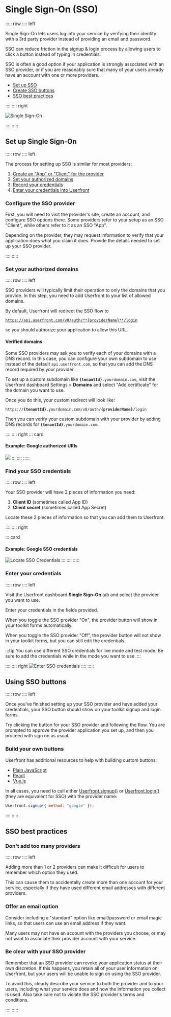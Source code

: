 # Single Sign-On (SSO)

::::: row
:::: left

Single Sign-On lets users log into your service by verifying their identity with a 3rd party provider instead of providing an email and password.

SSO can reduce friction in the signup & login process by allowing users to click a button instead of typing in credentials.

SSO is often a good option if your application is strongly associated with an SSO provider, or if you are reasonably sure that many of your users already have an account with one or more providers.

- [Set up SSO](#set-up-single-sign-on)
- [Create SSO buttons](#using-sso-buttons)
- [SSO best practices](#sso-best-practices)

::::
:::: right

![Single Sign-On](https://res.cloudinary.com/component/image/upload/v1619211588/guide/sso-signup.png)

::::
:::::

## Set up Single Sign-On

::::: row
:::: left

The process for setting up SSO is similar for most providers:

1. [Create an "App" or "Client" for the provider](#configure-the-sso-provider)
2. [Set your authorized domains](#set-your-authorized-domains)
3. [Record your credentials](#find-your-sso-credentials)
4. [Enter your credentials into Userfront](#enter-your-credentials)

### Configure the SSO provider

First, you will need to visit the provider's site, create an account, and configure SSO options there. Some providers refer to your setup as an SSO "Client", while others refer to it as an SSO "App".

Depending on the provider, they may request information to verify that your application does what you claim it does. Provide the details needed to set up your SSO provider.

::::
:::::

### Set your authorized domains

::::: row
:::: left

SSO providers will typically limit their operation to only the domains that you provide. In this step, you need to add Userfront to your list of allowed domains.

By default, Userfront will redirect the SSO flow to

<code>https://api.userfront.com/v0/auth/**{providerName}**/login</code>

so you should authorize your application to allow this URL.

#### Verified domains

Some SSO providers may ask you to verify each of your domains with a DNS record. In this case, you can configure your own subdomain to use instead of the default `api.userfront.com`, so that you can add the DNS record required by your provider.

To set up a custom subdomain like <code>**{tenantId}**.yourdomain.com</code>, visit the Userfront dashboard Settings > **Domains** and select "Add certificate" for the domain you want to use.

Once you do this, your custom redirect will look like:

<code>https://**{tenantId}**.yourdomain.com/v0/auth/**{providerName}**/login</code>

Then you can verify your custom subdomain with your provider by adding DNS records for <code>**{tenantId}**.yourdomain.com</code>.

::::
:::: right
::: card

#### Example: Google authorized URIs

![](https://res.cloudinary.com/component/image/upload/v1626112411/guide/sso-authorized-domains.png)
:::
::::
:::::

### Find your SSO credentials

::::: row
:::: left

Your SSO provider will have 2 pieces of information you need:

1. **Client ID** (sometimes called App ID)
2. **Client secret** (sometimes called App Secret)

Locate these 2 pieces of information so that you can add them to Userfront.

::::
:::: right

::: card

#### Example: Google SSO credentials

![Locate SSO Credentials](https://res.cloudinary.com/component/image/upload/v1626361099/guide/google-fake-sso.png)
:::
::::
:::::

### Enter your credentials

::::: row
:::: left

Visit the Userfront dashboard **Single Sign-On** tab and select the provider you want to use.

Enter your credentials in the fields provided.

When you toggle the SSO provider "On", the provider button will show in your toolkit forms automatically.

When you toggle the SSO provider "Off", the provider button will not show in your toolkit forms, but you can still edit the credentials.

:::tip
You can use different SSO credentials for live mode and test mode. Be sure to add the credentials while in the mode you want to use.
:::

::::
:::: right
![Enter SSO credentials](https://res.cloudinary.com/component/image/upload/v1626362461/guide/sso-fake-credentials.gif)
::::
:::::

## Using SSO buttons

::::: row
:::: left

Once you've finished setting up your SSO provider and have added your credentials, your SSO button should show on your toolkit signup and login forms.

Try clicking the button for your SSO provider and following the flow. You are prompted to approve the provider application you set up, and then you proceed with sign on as usual.

### Build your own buttons

Userfront has additional resources to help with building custom buttons:

- [Plain JavaScript](/guide/toolkit/build-signup-form-html.html#single-sign-on)
- [React](/guide/toolkit/build-signup-form-react.html#single-sign-on)
- [Vue.js](/guide/toolkit/build-signup-form-vue.html#single-sign-on)

In all cases, you need to call either [Userfront.signup()](/docs/js.html#signup-options) or [Userfront.login()](/docs/js.html#login-options) (they are equivalent for SSO) with the provider name:

```js
Userfront.signup({ method: "google" });
```

::::
:::::

## SSO best practices

### Don't add too many providers

::::: row
:::: left

Adding more than 1 or 2 providers can make it difficult for users to remember which option they used.

This can cause them to accidentally create more than one account for your service, especially if they have used different email addresses with different providers.

### Offer an email option

Consider including a "standard" option like email/password or email magic links, so that users can use an email address if they want.

Many users may not have an account with the providers you choose, or may not want to associate their provider account with your service.

### Be clear with your SSO provider

Remember that an SSO provider can revoke your application status at their own discretion. If this happens, you retain all of your user information on Userfront, but your users will be unable to sign on using the SSO provider.

To avoid this, clearly describe your service to both the provider and to your users, including what your service does and how the information you collect is used. Also take care not to violate the SSO provider's terms and conditions.

::::
:::::
